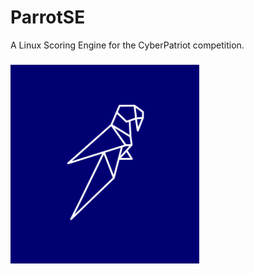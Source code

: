 # ParrotSE
A Linux Scoring Engine for the CyberPatriot competition.
###
![img](textures/Parrot_3.jpg "Parrot")
